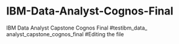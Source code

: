 # IBM-Data-Analyst-Cognos-Final
IBM Data Analyst Capstone Cognos Final
#testibm_data_ analyst_capstone_cognos_final
#Editing the file
